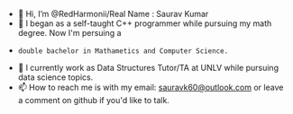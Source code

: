 - 👋 Hi, I’m @RedHarmonii/Real Name : Saurav Kumar
- 👀 I began as a self-taught C++ programmer while pursuing my math degree. Now I'm persuing a
-     double bachelor in Mathametics and Computer Science.
- 🌱 I currently work as Data Structures Tutor/TA at UNLV while pursuing data science topics.
- 📫 How to reach me is with my email: sauravk60@outlook.com or leave a comment on github if you'd like to talk.

<!---
RedHarmonii/RedHarmonii is a ✨ special ✨ repository because its `README.md` (this file) appears on your GitHub profile.
You can click the Preview link to take a look at your changes.
--->
